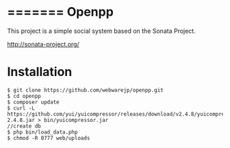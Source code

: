 =======
Openpp
======
This project is a simple social system based on the Sonata Project.

http://sonata-project.org/

Installation
============

    $ git clone https://github.com/webwarejp/openpp.git
    $ cd openpp
    $ composer update
    $ curl -L https://github.com/yui/yuicompressor/releases/download/v2.4.8/yuicompressor-2.4.8.jar > bin/yuicompressor.jar
    //create db
    $ php bin/load_data.php
    $ chmod -R 0777 web/uploads


